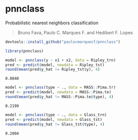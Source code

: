 # pnnclass

Probabilistic nearest neighbors classification

> Bruno Fava, Paulo C. Marques F. and Hedibert F. Lopes

```r
devtools::install_github("paulocmarquesf/pnnclass")

library(pnnclass)
```

```r
model <- pnnclass(y ~ x1 + x2, data = Ripley_trn)
pred <- predict(model, newdata = Ripley_tst)
round(mean(pred$y_hat != Ripley_tst$y), 4)
```

```
0.0840
```

```r
model <- pnnclass(type ~ ., data = MASS::Pima.tr)
pred <- predict(model, newdata = MASS::Pima.te)
round(mean(pred$y_hat != MASS::Pima.te$type), 4)
```

```
0.2199
```

```r
model <- pnnclass(type ~ ., data = Glass_trn)
pred <- predict(model, newdata = Glass_tst)
round(mean(pred$y_hat != Glass_tst$type), 4)
```

```
0.2804
```
